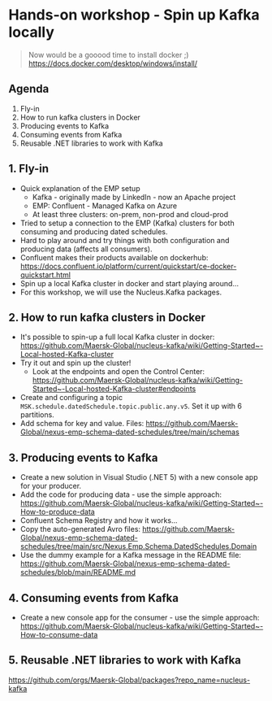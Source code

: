 # Hands-on workshop - Spin up Kafka locally

> Now would be a gooood time to install docker ;) https://docs.docker.com/desktop/windows/install/

## Agenda

1. Fly-in
2. How to run kafka clusters in Docker
3. Producing events to Kafka
4. Consuming events from Kafka
5. Reusable .NET libraries to work with Kafka

## 1. Fly-in

* Quick explanation of the EMP setup
  * Kafka - originally made by LinkedIn - now an Apache project
  * EMP: Confluent - Managed Kafka on Azure
  * At least three clusters: on-prem, non-prod and cloud-prod
* Tried to setup a connection to the EMP (Kafka) clusters for both consuming and producing dated schedules.
* Hard to play around and try things with both configuration and producing data (affects all consumers).
* Confluent makes their products available on dockerhub: https://docs.confluent.io/platform/current/quickstart/ce-docker-quickstart.html
* Spin up a local Kafka cluster in docker and start playing around...
* For this workshop, we will use the Nucleus.Kafka packages.

## 2. How to run kafka clusters in Docker

* It's possible to spin-up a full local Kafka cluster in docker: https://github.com/Maersk-Global/nucleus-kafka/wiki/Getting-Started~-Local-hosted-Kafka-cluster
* Try it out and spin up the cluster!
  * Look at the endpoints and open the Control Center: https://github.com/Maersk-Global/nucleus-kafka/wiki/Getting-Started~-Local-hosted-Kafka-cluster#endpoints
* Create and configuring a topic `MSK.schedule.datedSchedule.topic.public.any.v5`. Set it up with 6 partitions.
* Add schema for key and value. Files: https://github.com/Maersk-Global/nexus-emp-schema-dated-schedules/tree/main/schemas

## 3. Producing events to Kafka

* Create a new solution in Visual Studio (.NET 5) with a new console app for your producer.
* Add the code for producing data - use the simple approach: https://github.com/Maersk-Global/nucleus-kafka/wiki/Getting-Started~-How-to-produce-data
* Confluent Schema Registry and how it works...
* Copy the auto-generated Avro files: https://github.com/Maersk-Global/nexus-emp-schema-dated-schedules/tree/main/src/Nexus.Emp.Schema.DatedSchedules.Domain
* Use the dummy example for a Kafka message in the README file: https://github.com/Maersk-Global/nexus-emp-schema-dated-schedules/blob/main/README.md 

## 4. Consuming events from Kafka

* Create a new console app for the consumer - use the simple approach: https://github.com/Maersk-Global/nucleus-kafka/wiki/Getting-Started~-How-to-consume-data

## 5. Reusable .NET libraries to work with Kafka

https://github.com/orgs/Maersk-Global/packages?repo_name=nucleus-kafka
